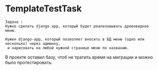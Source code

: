 # TemplateTestTask
```
Задача :
Нужно сделать django app, который будет реализовывать древовидное меню.

Нужен django-app, который позволяет вносить в БД меню (одно или несколько) через админку,
 и нарисовать на любой нужной странице меню по названию.
```
В проекте оставил базу, чтоб не тратить время на миграции и можно было протестировать.
